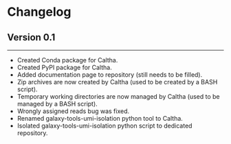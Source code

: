 # Changelog

## Version 0.1
---------------------------
+ Created Conda package for Caltha.
+ Created PyPI package for Caltha.
+ Added documentation page to repository (still needs to be filled).
+ Zip archives are now created by Caltha (used to be created by a BASH script).
+ Temporary working directories are now managed by Caltha (used to be managed by a BASH script).
+ Wrongly assigned reads bug was fixed.
+ Renamed galaxy-tools-umi-isolation python tool to Caltha.
+ Isolated galaxy-tools-umi-isolation python script to dedicated repository.
